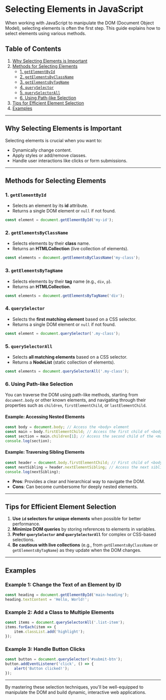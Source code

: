 # Selecting Elements in JavaScript

When working with JavaScript to manipulate the DOM (Document Object Model), selecting elements is often the first step. This guide explains how to select elements using various methods.

## Table of Contents
1. [Why Selecting Elements is Important](#why-selecting-elements-is-important)
2. [Methods for Selecting Elements](#methods-for-selecting-elements)
   - [1. `getElementById`](#1-getelementbyid)
   - [2. `getElementsByClassName`](#2-getelementsbyclassname)
   - [3. `getElementsByTagName`](#3-getelementsbytagname)
   - [4. `querySelector`](#4-queryselector)
   - [5. `querySelectorAll`](#5-queryselectorall)
   - [6. Using Path-like Selection](#6-using-path-like-selection)
3. [Tips for Efficient Element Selection](#tips-for-efficient-element-selection)
4. [Examples](#examples)

---

## Why Selecting Elements is Important
Selecting elements is crucial when you want to:
- Dynamically change content.
- Apply styles or add/remove classes.
- Handle user interactions like clicks or form submissions.

---

## Methods for Selecting Elements

### 1. `getElementById`
- Selects an element by its **id** attribute.
- Returns a single DOM element or `null` if not found.

```javascript
const element = document.getElementById('my-id');
```

### 2. `getElementsByClassName`
- Selects elements by their **class** name.
- Returns an **HTMLCollection** (live collection of elements).

```javascript
const elements = document.getElementsByClassName('my-class');
```

### 3. `getElementsByTagName`
- Selects elements by their **tag** name (e.g., `div`, `p`).
- Returns an **HTMLCollection**.

```javascript
const elements = document.getElementsByTagName('div');
```

### 4. `querySelector`
- Selects the **first matching element** based on a CSS selector.
- Returns a single DOM element or `null` if not found.

```javascript
const element = document.querySelector('.my-class');
```

### 5. `querySelectorAll`
- Selects **all matching elements** based on a CSS selector.
- Returns a **NodeList** (static collection of elements).

```javascript
const elements = document.querySelectorAll('.my-class');
```

### 6. Using Path-like Selection
You can traverse the DOM using path-like methods, starting from `document.body` or other known elements, and navigating through their properties such as `children`, `firstElementChild`, or `lastElementChild`.

#### Example: Accessing Nested Elements
```javascript
const body = document.body; // Access the <body> element
const main = body.firstElementChild; // Access the first child of <body>
const section = main.children[1]; // Access the second child of the <main> element
console.log(section);
```

#### Example: Traversing Sibling Elements
```javascript
const header = document.body.firstElementChild; // First child of <body>
const nextSibling = header.nextElementSibling; // Access the next sibling element
console.log(nextSibling);
```

- **Pros**: Provides a clear and hierarchical way to navigate the DOM.
- **Cons**: Can become cumbersome for deeply nested elements.

---

## Tips for Efficient Element Selection
1. **Use `id` selectors for unique elements** when possible for better performance.
2. **Minimize DOM queries** by storing references to elements in variables.
3. **Prefer `querySelector` and `querySelectorAll`** for complex or CSS-based selections.
4. **Be cautious with live collections** (e.g., from `getElementsByClassName` or `getElementsByTagName`) as they update when the DOM changes.

---

## Examples

### Example 1: Change the Text of an Element by ID
```javascript
const heading = document.getElementById('main-heading');
heading.textContent = 'Hello, World!';
```

### Example 2: Add a Class to Multiple Elements
```javascript
const items = document.querySelectorAll('.list-item');
items.forEach(item => {
    item.classList.add('highlight');
});
```

### Example 3: Handle Button Clicks
```javascript
const button = document.querySelector('#submit-btn');
button.addEventListener('click', () => {
    alert('Button clicked!');
});
```

---

By mastering these selection techniques, you'll be well-equipped to manipulate the DOM and build dynamic, interactive web applications.
